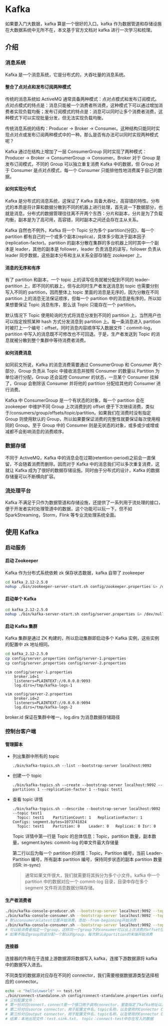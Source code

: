 # Kafka

如果要入门大数据，kafka 算是一个很好的入口。kafka 作为数据管道和存储设施在大数据系统中无所不在，本文基于官方文档对 kafka 进行一次学习和梳理。

## 介绍

### 消息系统

Kafka 是一个消息系统，它是分布式的，大吞吐量的消息系统。

#### 整合了点对点和发布订阅两种模式

传统的消息系统如 ActiveMQ 通常具备两种模式：点对点模式和发布订阅模式。点对点模式的特点是：消息只能被一个消费者所消费，这种模式下可以通过增加消费者实现负载均衡；发布订阅模式的特点是：消息可以同时让多个消费者消费，这种模式下可以实现批量分发，但无法实现负载均衡。

传统消息系统的结构：Producer -> Broker -> Consumer。这种结构只能同时实现点对点或发布订阅两种模式中的一种。那么是否有办法可以同时实现两种模式呢？

Kafka 通过在结构上增加了一层 ConsumerGroup 同时实现了两种模式：Producer -> Broker -> ConsumerGroup -> Consumer。Broker 对于 Group 是发布订阅模式，不同的 Group 可以独立重复消费 Kafka 中的数据，但 Group 对于 Consumer 是点对点模式，每一个 Consumer 只能排他性地消费属于自己的数据。

#### 如何实现分布式

Kafka 是分布式的消息系统，这保证了 Kafka 具备大吞吐，高容错的特性。分布式的本质是将计算和数据分散到不同的机器上进行处理，首先说一下数据部分，也就是消息。分布式的数据管理往往离不开两个东西：分片和副本，分片是为了负载均衡，副本是为了高可用，高容错，同时副本之间还会存在主从关系。

Kafka 自然也不例外，Kafka 将一个 Topic 分为多个 partition(分区)，每一个 partition 都有自己的一个或多个副本(replica)，具体多少取决于副本因子(replication-factor)。partition 的副本分散在集群的多台机器上同时其中一个副本是 leader，其他的副本是 follower，leader 负责消息的读写，follower 负责从 leader 同步数据，这些副本分布和主从关系全部存储在 zookeeper 上。

#### 消息的无序和有序

有了 partition 和副本，一个 topic 上的读写任务就被分配到不同的 leader-partition 上，即不同的机器上，但与此同时生产者发送消息到 topic 也需要分别写入不同的 partition，因而整体上 topic 里面的消息是无序的，因为分散在不同 partition 上的消息无法保证顺序，但每一个 partition 中的消息是有序的，所以如果想要保证 Topic 消息有序，那么该 Topic 只能存在一个 partition。

默认情况下 Topic 使用轮询的方式将消息分发到不同的 partition 上，当然用户也可以指定按照某种 hash 方式分发消息到 partition 上。每一条消息进入 partition 时被打上一个编号：offset，同时消息内容顺序写入数据文件：commit-log，partition 中写入的消息既不可修改也不可回退。于是，生产者发送到 Topic 的消息就被分散到整个集群中等待消费者消费。

#### 如何消费消息

如同前文所说，Kafka 的消息消费需要通过 ConsumerGroup 和 Consumer 两个部分，Group 负责从 Topic 中接收消息并按照 Consumer 的数量以 Partition 为单位进行分配，Group 还会监控 Consumer 的状态，一旦某个 Consumer 挂掉了，Group 会剔除该 Consumer 并将他的 partition 分配给其他的 Consumer 进行消费。

Kafka 中 ConsumerGroup 是一个有状态的对象，每一个 partition 会在 zookeeper 中维护不同 Group 上次消费到的 offset 便于下次继续消费，类似于/consumers/group/offsets/topic/partition。如果我们在消费时没有指定 Group 则使用默认的 Group，所以如果要保证消费的完整性就要保证每次使用相同的 Group。至于 Group 中的 Consumer 则是无状态的对象，或多或少或增或减都不会影响消息的消费顺序。

### 数据存储

不同于 ActiveMQ，Kafka 中的消息会在过期(retention-period)之前会一直保留，不会随着消费而删除。因而对于 Kafka 中的消息我们可以多次重复消费，这就让 Kafka 成为了很好的数据存储设施。同时由于分布式的设计，Kafka 的数据存储量可以不断横向扩容。

### 流处理平台

Kafka 不满足于只作为数据管道和存储设施，还提供了一系列用于流处理的接口，便于开发者实时处理管道中的数据，这个功能可以玩一下，但不如 SparkStreaming，Storm，Flink 等专业流处理系统全面。

## 使用 Kafka

### 启动服务

#### 启动 Zookeeper

Kafka 作为分布式系统依赖 zk 保存状态数据，kafka 自带了 zookeeper

```bash
cd kafka_2.12-2.5.0
nohup ./bin/zookeeper-server-start.sh config/zookeeper.properties &> /dev/null &
```

#### 启动单个 Kafka

```bash
cd kafka_2.12-2.5.0
nohup ./bin/kafka-server-start.sh config/server.properties &> /dev/null &
```

#### 启动 Kafka 集群

Kafka 集群是通过 ZK 构建的，所以启动集群即启动多个 Kafka 实例，这些实例的配置中 zk 地址相同。

```bash
cd kafka_2.12-2.5.0
cp config/server.properties config/server-1.properties
cp config/server.properties config/server-2.properties
```

```properties
vim config/server-1.properties
	broker.id=1
	listeners=PLAINTEXT://0.0.0.0:9093
	log.dirs=/tmp/kafka-logs-1

vim config/server-2.properties
	broker.id=2
	listeners=PLAINTEXT://0.0.0.0:9094
	log.dirs=/tmp/kafka-logs-2
```

broker.id 保证在集群中唯一，log.dirs 为消息数据存储路径

### 控制台客户端

#### 管理脚本

- 列出集群中所有的 topic

  ```
  ./bin/kafka-topics.sh --list --bootstrap-server localhost:9092
  ```

- 创建一个 topic

  ```
  ./bin/kafka-topics.sh --create --bootstrap-server localhost:9092 --partitions 1 --replication-factor 1 --topic test1
  ```

- 查看 topic 详情

  ```
  ./bin/kafka-topics.sh --describe --bootstrap-server localhost:9092 --topic test1
  	Topic: test1	PartitionCount: 1	ReplicationFactor: 1	Configs: segment.bytes=1073741824
  	Topic: test1	Partition: 0	Leader: 0	Replicas: 0	Isr: 0
  ```

  Topic 详情中第一行是 Topic 的总体信息：Topic，partition 数量，副本数量，segment.bytes: commit-log 的单文件最大存储量

  第二行以后为每一个 partition 的详情：Topic，Partition 编号，当前 Leader-Partition 编号，所有副本 partition 编号，保持同步状态的副本 partition 数量(ISR: in-sync)

  > 通常如果文件很大，我们就需要将其拆分为多个小文件。kafka 中一个 partition 中的数据对应一个 commit-log 目录，目录中存在多个 segment 文件将消息数据分隔存储。

#### 生产者消费者

```sh
./bin/kafka-console-producer.sh --bootstrap-server localhost:9092 --topic test1
./bin/kafka-console-consumer.sh --bootstrap-server localhost:9092 --topic test1 --from-beginning
# 默认consumer从latest位置开始消费，添加--from-beginning开始消费
./bin/kafka-console-consumer.sh --bootstrap-server localhost:9092 --topic test1 --group 1
# 可以给消费者指定一个group，这样同一个group下的consumer可以从上次消费的offset位置继续消费
# 如果不指定group则会分配一个默认的group，每次默认从partition的末端开始消费
```

#### 连接器

连接器的作用在于连接上游数据源将数据写入 kafka，连接下游数据源将 kafka 中的数据写入进去。

不同类型的数据源对应存在不同的 connector，我们需要根据数据源类型选择相应的 connector。

```bash
echo -e "hello\nworld" >> test.txt
./bin/connect-standalone.sh config/connect-standalone.properties config/connect-file-source.properties config/connect-file-sink.properties
# 三份配置文件：
# 第一份对应connect，connect是一个接口用于调用connector，里面指定了kafka地址以及如何序列化
# 第二份对应source connector，用于配置文件名，topic名称，以及使用的Connector Class类型
# 第三份对应output connector，用于配置文件名，topic名称，以及使用的Connector Class类型
# 结果：本地出现文件：test.sink.txt， topic：connect-test中存在写入的数据
```
